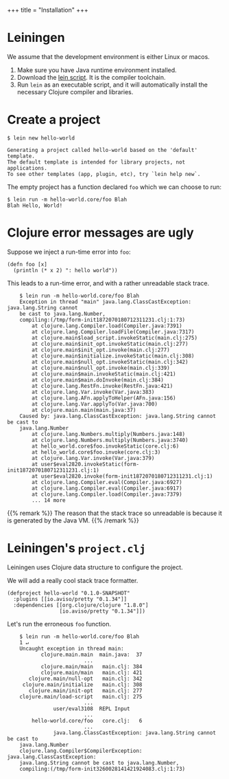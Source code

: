+++
title = "Installation"
+++

# Leiningen

We assume that the development environment is either Linux or macos.

1. Make sure you have Java runtime environment installed.
1. Download the [lein script](https://leiningen.org/#install).  It is the compiler toolchain.
1. Run `lein` as an executable script, and it will automatically install the
   necessary Clojure compiler and libraries.

# Create a project

```
$ lein new hello-world

Generating a project called hello-world based on the 'default' template.
The default template is intended for library projects, not applications.
To see other templates (app, plugin, etc), try `lein help new`.
```

The empty project has a function declared `foo` which we can choose to run:

```
$ lein run -m hello-world.core/foo Blah   
Blah Hello, World!
```

# Clojure error messages are **ugly**

Suppose we inject a run-time error into `foo`:

```
(defn foo [x]
  (println (* x 2) ": hello world"))
```

This leads to a run-time error, and with a rather
unreadable stack trace.


```
    $ lein run -m hello-world.core/foo Blah
    Exception in thread "main" java.lang.ClassCastException: java.lang.String cannot
    be cast to java.lang.Number,
    compiling:(/tmp/form-init1872070180712311231.clj:1:73)
        at clojure.lang.Compiler.load(Compiler.java:7391)
        at clojure.lang.Compiler.loadFile(Compiler.java:7317)
        at clojure.main$load_script.invokeStatic(main.clj:275)
        at clojure.main$init_opt.invokeStatic(main.clj:277)
        at clojure.main$init_opt.invoke(main.clj:277)
        at clojure.main$initialize.invokeStatic(main.clj:308)
        at clojure.main$null_opt.invokeStatic(main.clj:342)
        at clojure.main$null_opt.invoke(main.clj:339)
        at clojure.main$main.invokeStatic(main.clj:421)
        at clojure.main$main.doInvoke(main.clj:384)
        at clojure.lang.RestFn.invoke(RestFn.java:421)
        at clojure.lang.Var.invoke(Var.java:383)
        at clojure.lang.AFn.applyToHelper(AFn.java:156)
        at clojure.lang.Var.applyTo(Var.java:700)
        at clojure.main.main(main.java:37)
    Caused by: java.lang.ClassCastException: java.lang.String cannot be cast to
    java.lang.Number
        at clojure.lang.Numbers.multiply(Numbers.java:148)
        at clojure.lang.Numbers.multiply(Numbers.java:3740)
        at hello_world.core$foo.invokeStatic(core.clj:6)
        at hello_world.core$foo.invoke(core.clj:3)
        at clojure.lang.Var.invoke(Var.java:379)
        at user$eval2820.invokeStatic(form-init1872070180712311231.clj:1)
        at user$eval2820.invoke(form-init1872070180712311231.clj:1)
        at clojure.lang.Compiler.eval(Compiler.java:6927)
        at clojure.lang.Compiler.eval(Compiler.java:6917)
        at clojure.lang.Compiler.load(Compiler.java:7379)
        ... 14 more
```

{{% remark %}}
The reason that the stack trace so unreadable is because
it is generated by the Java VM.
{{% /remark %}}

# Leiningen's `project.clj`

Leiningen uses Clojure data structure to configure the project.

We will add a really cool stack trace formatter.

```
(defproject hello-world "0.1.0-SNAPSHOT"
  :plugins [[io.aviso/pretty "0.1.34"]]
  :dependencies [[org.clojure/clojure "1.8.0"]
                 [io.aviso/pretty "0.1.34"]])
```

Let's run the erroneous `foo` function.

```
    $ lein run -m hello-world.core/foo Blah
    1 ↵
    Uncaught exception in thread main:
           clojure.main.main  main.java:  37
                         ...                
           clojure.main/main   main.clj: 384
           clojure.main/main   main.clj: 421
       clojure.main/null-opt   main.clj: 342
     clojure.main/initialize   main.clj: 308
       clojure.main/init-opt   main.clj: 277
    clojure.main/load-script   main.clj: 275
                         ...                
               user/eval3108  REPL Input    
                         ...                
        hello-world.core/foo   core.clj:   6
                         ...                
               java.lang.ClassCastException: java.lang.String cannot be cast to
    java.lang.Number
    clojure.lang.Compiler$CompilerException: java.lang.ClassCastException:
    java.lang.String cannot be cast to java.lang.Number,
    compiling:(/tmp/form-init3260028141421924083.clj:1:73)
```
